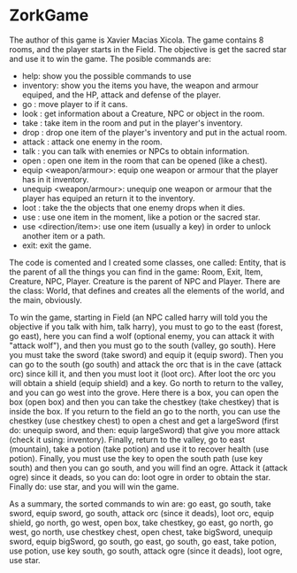 # ZorkGame

The author of this game is Xavier Macias Xicola. The game contains 8 rooms, and the player starts in the Field. The objective is get the sacred star and use it to win the game.
The posible commands are:
 - help: show you the possible commands to use
 - inventory: show you the items you have, the weapon and armour equiped, and the HP, attack and defense of the player.
 - go <direction>: move player to <direction> if it cans.
 - look <something>: get information about a Creature, NPC or object in the room.
 - take <item>: take item in the room and put in the player's inventory.
 - drop <item>: drop one item of the player's inventory and put in the actual room.
 - attack <enemy>: attack one enemy in the room.
 - talk <something>: you can talk with enemies or NPCs to obtain information.
 - open <item>: open one item in the room that can be opened (like a chest).
 - equip <weapon/armour>: equip one weapon or armour that the player has in it inventory.
 - unequip <weapon/armour>: unequip one weapon or armour that the player has equiped an return it to the inventory.
 - loot <enemy>: take the the objects that one enemy drops when it dies.
 - use <item>: use one item in the moment, like a potion or the sacred star.
 - use <item> <direction/item>: use one item (usually a key) in order to unlock another item or a path.
 - exit: exit the game.
  
The code is comented and I created some classes, one called: Entity, that is the parent of all the things you can find in the game: Room, Exit, Item, Creature, NPC, Player.
Creature is the parent of NPC and Player. There are the class: World, that defines and creates all the elements of the world, and the main, obviously.

To win the game, starting in Field (an NPC called harry will told you the objective if you talk with him, talk harry), you must to go to the east (forest, go east),
here you can find a wolf (optional enemy, you can attack it with "attack wolf"), and then you must go to the south (valley, go south). Here you must take the sword (take sword)
and equip it (equip sword). Then you can go to the south (go south) and attack the orc that is in the cave (attack orc) since kill it, and then you must loot it (loot orc).
After loot the orc you will obtain a shield (equip shield) and a key. Go north to return to the valley, and you can go west into the grove. Here there is a box, you can open
the box (open box) and then you can take the chestkey (take chestkey) that is inside the box. If you return to the field an go to the north, you can use the chestkey
(use chestkey chest) to open a chest and get a largeSword (first do: unequip sword, and then: equip largeSword) that give you more attack (check it using: inventory).
Finally, return to the valley, go to east (mountain), take a potion (take potion) and use it to recover health (use potion). Finally, you must use the key to
open the south path (use key south) and then you can go south, and you will find an ogre. Attack it (attack ogre) since it deads, so you can do: loot ogre in order to obtain 
the star. Finally do: use star, and you will win the game.

As a summary, the sorted commands to win are:
go east, go south, take sword, equip sword, go south, attack orc (since it deads), loot orc, equip shield, go north, go west, open box, take chestkey, go east, go north, go west, go north, use chestkey chest, open chest, take bigSword, unequip sword, equip bigSword, go south, go east, go south, go east, take potion, use potion, use key south,
go south, attack ogre (since it deads), loot ogre, use star.
